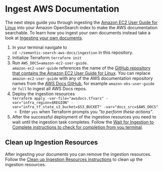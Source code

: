 # Ingest AWS Documentation
The next steps guide you through ingesting the [Amazon EC2 User Guide for Linux](https://docs.aws.amazon.com/AWSEC2/latest/UserGuide) into your Amazon OpenSearch index to make the AWS documentation searchable. To learn how you ingest your own documents instead take a look at [Ingesting your own documents](ingest-custom-local-documents.md).
1. In your terminal navigate to <br>
 `cd ~/semantic-search-aws-docs/ingestion` in this repository.
2. Initialize Terraform `terraform init`
3. Run `AWS_DOCS=amazon-ec2-user-guide`. <br> `amazon-ec2-user-guide` references the name of the [GitHub repository that contains the Amazon EC2 User Guide for Linux](https://github.com/awsdocs/amazon-ec2-user-guide). You can replace `amazon-ec2-user-guide` with any of the AWS documentation repository names from the [AWS Docs GitHub](https://github.com/awsdocs), for example `amazon-eks-user-guide` or `full` to ingest all AWS Docs repos.
3. Deploy the ingestion resources <br> 
```terraform apply -var-file="awsdocs.tfvars" -var="infra_region=$REGION" -var="infra_tf_state_s3_bucket=$S3_BUCKET" -var="docs_src=$AWS_DOCS"```
    * Enter `yes` when Terraform prompts you _"to perform these actions"_. 
4. After the successful deployment of the ingestion resources you need to wait until the ingestion task completes. Follow the [Wait for Ingestion to Complete instructions to check for completion from you terminal](ingest-wait-for-completion.md).

## Clean up Ingestion Resources
After ingesting your documents you can remove the ingestion resources. Follow the [Clean up Ingestion Resources instructions](./clean-up-ingestion-resources.md) to clean up the ingestion resources.